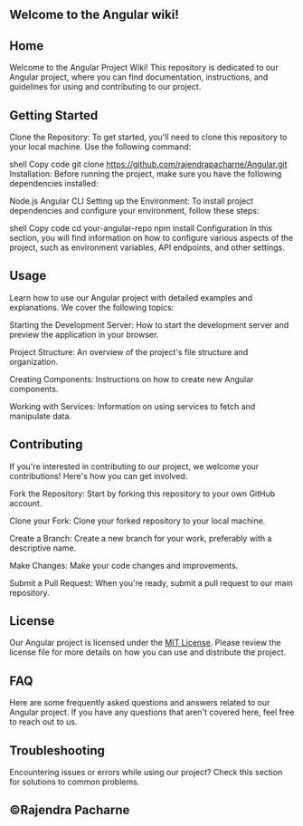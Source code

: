 ## Welcome to the Angular wiki!


## Home
Welcome to the Angular Project Wiki! This repository is dedicated to our Angular project, where you can find documentation, instructions, and guidelines for using and contributing to our project.

## Getting Started
Clone the Repository: To get started, you'll need to clone this repository to your local machine. Use the following command:

shell
Copy code
git clone https://github.com/rajendrapacharne/Angular.git
Installation: Before running the project, make sure you have the following dependencies installed:

Node.js
Angular CLI
Setting up the Environment: To install project dependencies and configure your environment, follow these steps:

shell
Copy code
cd your-angular-repo
npm install
Configuration
In this section, you will find information on how to configure various aspects of the project, such as environment variables, API endpoints, and other settings.

## Usage
Learn how to use our Angular project with detailed examples and explanations. We cover the following topics:

Starting the Development Server: How to start the development server and preview the application in your browser.

Project Structure: An overview of the project's file structure and organization.

Creating Components: Instructions on how to create new Angular components.

Working with Services: Information on using services to fetch and manipulate data.

## Contributing
If you're interested in contributing to our project, we welcome your contributions! Here's how you can get involved:

Fork the Repository: Start by forking this repository to your own GitHub account.

Clone your Fork: Clone your forked repository to your local machine.

Create a Branch: Create a new branch for your work, preferably with a descriptive name.

Make Changes: Make your code changes and improvements.

Submit a Pull Request: When you're ready, submit a pull request to our main repository.

## License
Our Angular project is licensed under the [MIT License](https://opensource.org/licenses/MIT). Please review the license file for more details on how you can use and distribute the project.

## FAQ
Here are some frequently asked questions and answers related to our Angular project. If you have any questions that aren't covered here, feel free to reach out to us.

## Troubleshooting
Encountering issues or errors while using our project? Check this section for solutions to common problems.

## ©Rajendra Pacharne
